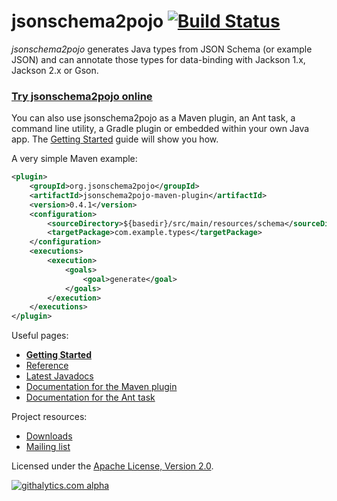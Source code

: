 # jsonschema2pojo [![Build Status](https://travis-ci.org/joelittlejohn/jsonschema2pojo.png)](https://travis-ci.org/joelittlejohn/jsonschema2pojo)

_jsonschema2pojo_ generates Java types from JSON Schema (or example JSON) and can annotate those types for data-binding with Jackson 1.x, Jackson 2.x or Gson.

### [Try jsonschema2pojo online](http://jsonschema2pojo.org/)

You can also use jsonschema2pojo as a Maven plugin, an Ant task, a command line utility, a Gradle plugin or embedded within your own Java app. The [Getting Started](https://github.com/joelittlejohn/jsonschema2pojo/wiki/Getting-Started) guide will show you how.

A very simple Maven example:
```xml
<plugin>
    <groupId>org.jsonschema2pojo</groupId>
    <artifactId>jsonschema2pojo-maven-plugin</artifactId>
    <version>0.4.1</version>
    <configuration>
        <sourceDirectory>${basedir}/src/main/resources/schema</sourceDirectory>
        <targetPackage>com.example.types</targetPackage>
    </configuration>
    <executions>
        <execution>
            <goals>
                <goal>generate</goal>
            </goals>
        </execution>
    </executions>
</plugin>
```

Useful pages:
  * **[Getting Started](https://github.com/joelittlejohn/jsonschema2pojo/wiki/Getting-Started)**
  * [Reference](https://github.com/joelittlejohn/jsonschema2pojo/wiki/Reference)
  * [Latest Javadocs](http://joelittlejohn.github.io/jsonschema2pojo/javadocs/0.4.1/)
  * [Documentation for the Maven plugin](http://joelittlejohn.github.io/jsonschema2pojo/site/0.4.1/generate-mojo.html)
  * [Documentation for the Ant task](http://joelittlejohn.github.io/jsonschema2pojo/site/0.4.1/Jsonschema2PojoTask.html)

Project resources:
  * [Downloads](https://github.com/joelittlejohn/jsonschema2pojo/releases)
  * [Mailing list](https://groups.google.com/forum/#!forum/jsonschema2pojo-users)

Licensed under the [Apache License, Version 2.0](http://www.apache.org/licenses/LICENSE-2.0).

[![githalytics.com alpha](https://cruel-carlota.pagodabox.com/139c0571887dac6cc92b0dfba6780b46 "githalytics.com")](http://githalytics.com/joelittlejohn/jsonschema2pojo)
